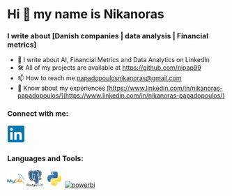 # Hi 👋 my name is Nikanoras

### I write about [Danish companies | data analysis | Financial metrics]


- 🔭 I write about AI, Financial Metrics and Data Analytics on LinkedIn
- 🛠 All of my projects are available at https://github.com/nipap99
- 📫 How to reach me [papadopoulosnikanoras@gmail.com](mailto:papadopoulosnikanoras@gmail.com)
- 📝 Know about my experiences [https://www.linkedin.com/in/nikanoras-papadopoulos/](https://www.linkedin.com/in/nikanoras-papadopoulos/)

### Connect with me:

<img src="https://raw.githubusercontent.com/devicons/devicon/master/icons/linkedin/linkedin-original.svg" alt="linkedin" width="40" height="40">


### Languages and Tools:
<a href="https://www.mysql.com/"><img src="https://raw.githubusercontent.com/devicons/devicon/master/icons/mysql/mysql-original-wordmark.svg" alt="mysql" width="40" height="40"/></a>
<a href="https://www.postgresql.org"><img src="https://raw.githubusercontent.com/devicons/devicon/master/icons/postgresql/postgresql-original-wordmark.svg" alt="postgresql" width="40" height="40"/></a>
<a href="https://www.python.org"><img src="https://raw.githubusercontent.com/devicons/devicon/master/icons/python/python-original.svg" alt="python" width="40" height="40"/></a>
<a href="https://powerbi.microsoft.com/"><img src="https://upload.wikimedia.org/wikipedia/commons/c/cf/New_Power_BI_Logo.svg" alt="powerbi" width="40" height="40"/></a>
